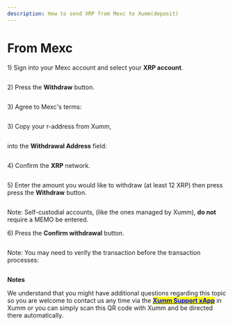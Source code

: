 ```yaml
---
description: How to send XRP from Mexc to Xumm(deposit)
---
```


# From Mexc

1\) Sign into your Mexc account and select your **XRP account**.

<figure><img src="../../.gitbook/assets/Mexc - 1.png" alt=""><figcaption></figcaption></figure>

2\)  Press the **Withdraw** button.

<figure><img src="../../.gitbook/assets/Mexc - 2.png" alt=""><figcaption></figcaption></figure>

3\) Agree to Mexc's terms:

<figure><img src="../../.gitbook/assets/Mexc - 3.png" alt=""><figcaption></figcaption></figure>

3\) Copy your r-address from Xumm,

<figure><img src="../../.gitbook/assets/raddress (1).png" alt=""><figcaption></figcaption></figure>

into the **Withdrawal Address** field:

<figure><img src="../../.gitbook/assets/Mexc - 4.png" alt=""><figcaption></figcaption></figure>

4\) Confirm the **XRP** network.

<figure><img src="../../.gitbook/assets/Mexc - 5.png" alt=""><figcaption></figcaption></figure>

5\) Enter the amount you would like to withdraw (at least 12 XRP) then press press the **Withdraw** button.

<figure><img src="../../.gitbook/assets/Mexc - 6.png" alt=""><figcaption></figcaption></figure>

Note: Self-custodial accounts, (like the ones managed by Xumm), **do not** require a MEMO be entered.

6\) Press the **Confirm withdrawal** button.

<figure><img src="../../.gitbook/assets/Mexc - 7.png" alt=""><figcaption></figcaption></figure>

Note: You may need to verify the transaction before the transaction processes:

<figure><img src="../../.gitbook/assets/Mexc - 8.png" alt=""><figcaption></figcaption></figure>

**Notes**

We understand that you might have additional questions regarding this topic so you are welcome to contact us any time via the [<mark style="color:blue;">**Xumm Support xApp**</mark>](https://xumm.app/detect/xapp:xumm.support?ref=helpcenter) in Xumm or you can simply scan this QR code with Xumm and be directed there automatically.

<figure><img src="../../.gitbook/assets/Support banner Xumm.png" alt=""><figcaption></figcaption></figure>

